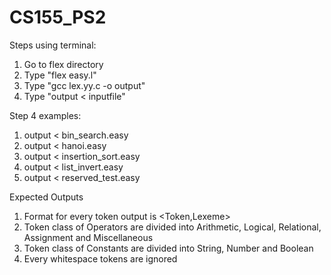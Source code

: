 # CS155_PS2

Steps using terminal:
1. Go to flex directory
2. Type "flex easy.l"
3. Type "gcc lex.yy.c -o output"
4. Type "output < inputfile"

Step 4 examples:
1. output < bin_search.easy
2. output < hanoi.easy
3. output < insertion_sort.easy
4. output < list_invert.easy
5. output < reserved_test.easy

Expected Outputs
1. Format for every token output is <Token,Lexeme>
2. Token class of Operators are divided into Arithmetic, Logical, Relational, Assignment and Miscellaneous
3. Token class of Constants are divided into String, Number and Boolean
4. Every whitespace tokens are ignored
